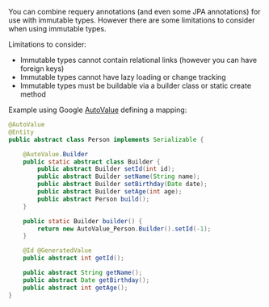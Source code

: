 You can combine requery annotations (and even some JPA annotations) for use with immutable types. However there are some limitations to consider when using immutable types. 

Limitations to consider:

* Immutable types cannot contain relational links (however you can have foreign keys)
* Immutable types cannot have lazy loading or change tracking
* Immutable types must be buildable via a builder class or static create method

Example using Google [AutoValue](https://github.com/google/auto) defining a mapping:

```java
@AutoValue
@Entity
public abstract class Person implements Serializable {

    @AutoValue.Builder
    public static abstract class Builder {
        public abstract Builder setId(int id);
        public abstract Builder setName(String name);
        public abstract Builder setBirthday(Date date);
        public abstract Builder setAge(int age);
        public abstract Person build();
    }

    public static Builder builder() {
        return new AutoValue_Person.Builder().setId(-1);
    }

    @Id @GeneratedValue
    public abstract int getId();

    public abstract String getName();
    public abstract Date getBirthday();
    public abstract int getAge();
}
```